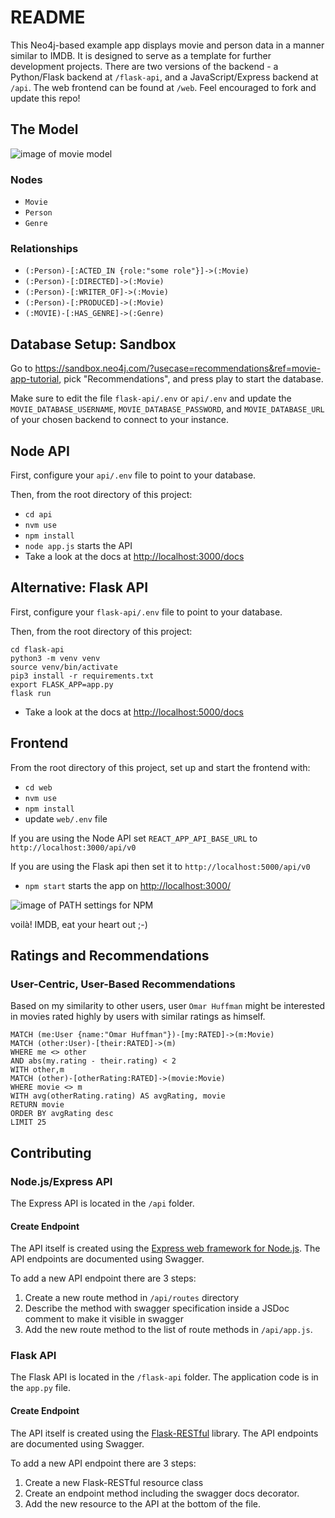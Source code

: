 # README

This Neo4j-based example app displays movie and person data in a manner similar to IMDB.
It is designed to serve as a template for further development projects.
There are two versions of the backend - a Python/Flask backend at `/flask-api`, and a JavaScript/Express backend at `/api`.
The web frontend can be found at `/web`.
Feel encouraged to fork and update this repo!

## The Model

![image of movie model](./img/model.png)

### Nodes

- `Movie`
- `Person`
- `Genre`

### Relationships

- `(:Person)-[:ACTED_IN {role:"some role"}]->(:Movie)`
- `(:Person)-[:DIRECTED]->(:Movie)`
- `(:Person)-[:WRITER_OF]->(:Movie)`
- `(:Person)-[:PRODUCED]->(:Movie)`
- `(:MOVIE)-[:HAS_GENRE]->(:Genre)`

## Database Setup: Sandbox

Go to https://sandbox.neo4j.com/?usecase=recommendations&ref=movie-app-tutorial, pick "Recommendations", and press play to start the database.

Make sure to edit the file `flask-api/.env` or `api/.env` and update the `MOVIE_DATABASE_USERNAME`,
`MOVIE_DATABASE_PASSWORD`, and `MOVIE_DATABASE_URL` of your chosen backend to connect to your instance.

## Node API

First, configure your `api/.env` file to point to your database.

Then, from the root directory of this project:

- `cd api`
- `nvm use`
- `npm install`
- `node app.js` starts the API
- Take a look at the docs at [http://localhost:3000/docs](http://localhost:3000/docs)

## Alternative: Flask API

First, configure your `flask-api/.env` file to point to your database.

Then, from the root directory of this project:

```
cd flask-api
python3 -m venv venv
source venv/bin/activate
pip3 install -r requirements.txt
export FLASK_APP=app.py
flask run
```

- Take a look at the docs at [http://localhost:5000/docs](http://localhost:5000/docs)

## Frontend

From the root directory of this project, set up and start the frontend with:

- `cd web`
- `nvm use`
- `npm install`
- update `web/.env` file

If you are using the Node API set `REACT_APP_API_BASE_URL` to `http://localhost:3000/api/v0`

If you are using the Flask api then set it to `http://localhost:5000/api/v0`

- `npm start` starts the app on [http://localhost:3000/](http://localhost:3000/)

![image of PATH settings for NPM](./img/webUX.png)

voilà! IMDB, eat your heart out ;-)

## Ratings and Recommendations

### User-Centric, User-Based Recommendations

Based on my similarity to other users, user `Omar Huffman` might be interested in movies rated highly by users with similar ratings as himself.

```
MATCH (me:User {name:"Omar Huffman"})-[my:RATED]->(m:Movie)
MATCH (other:User)-[their:RATED]->(m)
WHERE me <> other
AND abs(my.rating - their.rating) < 2
WITH other,m
MATCH (other)-[otherRating:RATED]->(movie:Movie)
WHERE movie <> m
WITH avg(otherRating.rating) AS avgRating, movie
RETURN movie
ORDER BY avgRating desc
LIMIT 25
```

## Contributing

### Node.js/Express API

The Express API is located in the `/api` folder.

#### Create Endpoint

The API itself is created using the [Express web framework for Node.js](https://expressjs.com/). The API endpoints are documented using Swagger.

To add a new API endpoint there are 3 steps:

1. Create a new route method in `/api/routes` directory
2. Describe the method with swagger specification inside a JSDoc comment to make it visible in swagger
3. Add the new route method to the list of route methods in `/api/app.js`.

### Flask API

The Flask API is located in the `/flask-api` folder.
The application code is in the `app.py` file.

#### Create Endpoint

The API itself is created using the [Flask-RESTful](http://flask-restful-cn.readthedocs.io/en/0.3.5/) library.
The API endpoints are documented using Swagger.

To add a new API endpoint there are 3 steps:

1. Create a new Flask-RESTful resource class
2. Create an endpoint method including the swagger docs decorator.
3. Add the new resource to the API at the bottom of the file.
